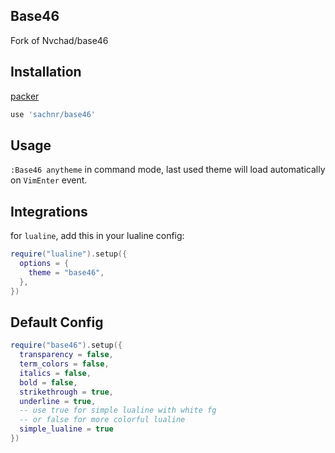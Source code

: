 ## Base46

Fork of Nvchad/base46

## Installation

[packer](https://github.com/wbthomason/packer.nvim)

```lua
use 'sachnr/base46'
```

## Usage

`:Base46 anytheme` in command mode, last used theme will load automatically on `VimEnter` event.

## Integrations

for `lualine`, add this in your lualine config:

```lua
require("lualine").setup({
  options = {
    theme = "base46",
  },
})
```

## Default Config

```lua
require("base46").setup({
  transparency = false,
  term_colors = false,
  italics = false,
  bold = false,
  strikethrough = true,
  underline = true,
  -- use true for simple lualine with white fg
  -- or false for more colorful lualine
  simple_lualine = true
})
```
